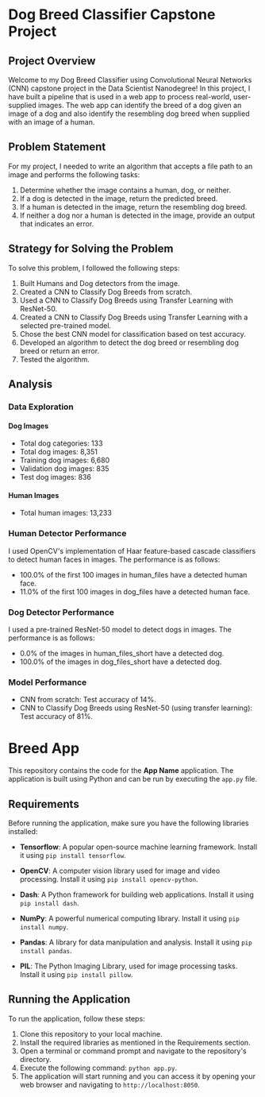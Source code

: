 # Dog Breed Classifier Capstone Project

## Project Overview

Welcome to my Dog Breed Classifier using Convolutional Neural Networks (CNN) capstone project in the Data Scientist Nanodegree! In this project, I have built a pipeline that is used in a web app to process real-world, user-supplied images. The web app can identify the breed of a dog given an image of a dog and also identify the resembling dog breed when supplied with an image of a human.

## Problem Statement

For my project, I needed to write an algorithm that accepts a file path to an image and performs the following tasks:

1. Determine whether the image contains a human, dog, or neither.
2. If a dog is detected in the image, return the predicted breed.
3. If a human is detected in the image, return the resembling dog breed.
4. If neither a dog nor a human is detected in the image, provide an output that indicates an error.

## Strategy for Solving the Problem

To solve this problem, I followed the following steps:

1. Built Humans and Dog detectors from the image.
2. Created a CNN to Classify Dog Breeds from scratch.
3. Used a CNN to Classify Dog Breeds using Transfer Learning with ResNet-50.
4. Created a CNN to Classify Dog Breeds using Transfer Learning with a selected pre-trained model.
5. Chose the best CNN model for classification based on test accuracy.
6. Developed an algorithm to detect the dog breed or resembling dog breed or return an error.
7. Tested the algorithm.

## Analysis

### Data Exploration

#### Dog Images

- Total dog categories: 133
- Total dog images: 8,351
- Training dog images: 6,680
- Validation dog images: 835
- Test dog images: 836

#### Human Images

- Total human images: 13,233

### Human Detector Performance

I used OpenCV's implementation of Haar feature-based cascade classifiers to detect human faces in images. The performance is as follows:

- 100.0% of the first 100 images in human_files have a detected human face.
- 11.0% of the first 100 images in dog_files have a detected human face.

### Dog Detector Performance

I used a pre-trained ResNet-50 model to detect dogs in images. The performance is as follows:

- 0.0% of the images in human_files_short have a detected dog.
- 100.0% of the images in dog_files_short have a detected dog.

### Model Performance

- CNN from scratch: Test accuracy of 14%.
- CNN to Classify Dog Breeds using ResNet-50 (using transfer learning): Test accuracy of 81%.

# Breed App

This repository contains the code for the **App Name** application. The application is built using Python and can be run by executing the `app.py` file.

## Requirements

Before running the application, make sure you have the following libraries installed:

- **Tensorflow**: A popular open-source machine learning framework. Install it using `pip install tensorflow`.

- **OpenCV**: A computer vision library used for image and video processing. Install it using `pip install opencv-python`.

- **Dash**: A Python framework for building web applications. Install it using `pip install dash`.

- **NumPy**: A powerful numerical computing library. Install it using `pip install numpy`.

- **Pandas**: A library for data manipulation and analysis. Install it using `pip install pandas`.

- **PIL**: The Python Imaging Library, used for image processing tasks. Install it using `pip install pillow`.

## Running the Application

To run the application, follow these steps:

1. Clone this repository to your local machine.
2. Install the required libraries as mentioned in the Requirements section.
3. Open a terminal or command prompt and navigate to the repository's directory.
4. Execute the following command: `python app.py`.
5. The application will start running and you can access it by opening your web browser and navigating to `http://localhost:8050`.

